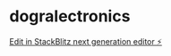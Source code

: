 # dogralectronics

[Edit in StackBlitz next generation editor ⚡️](https://stackblitz.com/~/github.com/AK640894/dogralectronics)